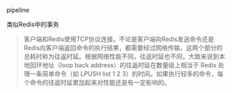 pipeline

类似Redis中的事务

> 客户端和Redis使用TCP协议连接。不论是客户端向Redis发送命令还是Redis向客户端返回命令的执行结果，都需要经过网络传输，这两个部分的总耗时称为往返时延。根据网络性能不同，往返时延也不同，大致来说到本地回环地址（loop back address）的往返时延在数量级上相当于 Redis 处理一条简单命令（如 LPUSH list 1 2 3）的时间。如果执行较多的命令，每个命令的往返时延累加起来对性能还是有一定影响的。


